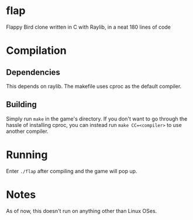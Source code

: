 # flap
Flappy Bird clone written in C with Raylib, in a neat 180 lines of code

# Compilation
## Dependencies
This depends on raylib. The makefile uses cproc as the default compiler.
## Building
Simply run `make` in the game's directory. If you don't want to go through the hassle of installing cproc, you can instead run `make CC=<compiler>` to use another compiler.

# Running
Enter `./flap` after compiling and the game will pop up.

# Notes
As of now, this doesn't run on anything other than Linux OSes.
